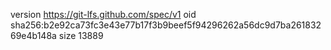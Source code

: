 version https://git-lfs.github.com/spec/v1
oid sha256:b2e92ca73fc3e43e77b17f3b9beef5f94296262a56dc9d7ba26183269e4b148a
size 13889
